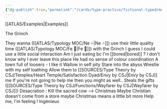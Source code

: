 ```yaml
---
{"dg-publish":true,"permalink":"/cards/type-practice/fictional-typed/movies/comedy/the-grinch/","created":"","updated":"2023-02-27T19:46:42.972+01:00"}
---
```



[[ATLAS/Examples\|Examples]]

The Grinch 

They wanna ([[ATLAS/Typology MOC/Ne 💦\|Ne 💦]]) use their little quality time ([[ATLAS/Typology MOC/Fe 💉\|Fe 💉]]) with the Grinch 
I guess I could use a little social interaction 
Am I just eating bc I'm [[bored\|bored]] ? 
I don't know why I ever leave this place 
He had no sense of colour coordination
A town full of loosers - I like it 
Wallow in self pity
Stare into the abyss 
Wrestle with my self loathing 
Allow them to [[SOURCES/Type Theory by CSJ/Temples/Heart Temple/Satisfaction Dyad/Envy by CSJ\|Envy by CSJ]] me 
If you're not going to help me then you might as well..
Steals the gifts ([[SOURCES/Type Theory by CSJ/Functions/Wayfarer by CSJ\|Wayfarer by CSJ]])
Desacration : Kill the sacred cow --> Christmas 
Maybe Christian doesn't come from a store maybe Christmas means a little bit more
Help me, I'm feeling ! 
Ingénieux